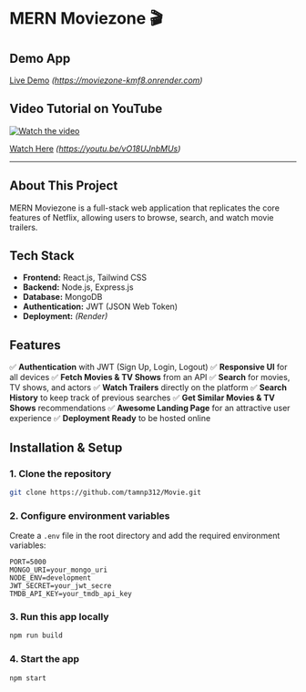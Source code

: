 # MERN Moviezone 🎬

## Demo App
[Live Demo](#) *(https://moviezone-kmf8.onrender.com)*

## Video Tutorial on YouTube
[![Watch the video](https://img.youtube.com/vi/O18UJnbMUs/maxresdefault.jpg)](https://www.youtube.com/watch?v=O18UJnbMUs)

[Watch Here](#) *(https://youtu.be/vO18UJnbMUs)*

---

## About This Project
MERN Moviezone is a full-stack web application that replicates the core features of Netflix, allowing users to browse, search, and watch movie trailers.

## Tech Stack
- **Frontend:** React.js, Tailwind CSS
- **Backend:** Node.js, Express.js
- **Database:** MongoDB
- **Authentication:** JWT (JSON Web Token)
- **Deployment:** *(Render)*

## Features
✅ **Authentication** with JWT (Sign Up, Login, Logout)
✅ **Responsive UI** for all devices
✅ **Fetch Movies & TV Shows** from an API
✅ **Search** for movies, TV shows, and actors
✅ **Watch Trailers** directly on the platform
✅ **Search History** to keep track of previous searches
✅ **Get Similar Movies & TV Shows** recommendations
✅ **Awesome Landing Page** for an attractive user experience
✅ **Deployment Ready** to be hosted online


## Installation & Setup 
### 1. Clone the repository
```bash
git clone https://github.com/tamnp312/Movie.git
```

### 2. Configure environment variables
Create a `.env` file in the root directory and add the required environment variables:
```env
PORT=5000
MONGO_URI=your_mongo_uri
NODE_ENV=development
JWT_SECRET=your_jwt_secre
TMDB_API_KEY=your_tmdb_api_key
```
### 3. Run this app locally
```bash
npm run build
```
### 4. Start the app
```bash
npm start
```





